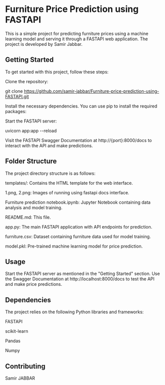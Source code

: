 # Furniture Price Prediction using FASTAPI

This is a simple project for predicting furniture prices using a machine learning model and serving it through a FASTAPI web application. The project is developed by Samir Jabbar.

## Getting Started

To get started with this project, follow these steps:

Clone the repository:

git clone https://github.com/samir-jabbar/Furniture-price-prediction-using-FASTAPI.git

Install the necessary dependencies. You can use pip to install the required packages:

Start the FASTAPI server:

uvicorn app:app --reload

Visit the FASTAPI Swagger Documentation at http://{port}:8000/docs to interact with the API and make predictions.

## Folder Structure

The project directory structure is as follows:

templates/: Contains the HTML template for the web interface.

1.png, 2.png: Images of running using fastapi docs interface.

Furniture prediction notebook.ipynb: Jupyter Notebook containing data analysis and model training.

README.md: This file.

app.py: The main FASTAPI application with API endpoints for prediction.

furniture.csv: Dataset containing furniture data used for model training.

model.pkl: Pre-trained machine learning model for price prediction.

## Usage

Start the FASTAPI server as mentioned in the "Getting Started" section. Use the Swagger Documentation at http://localhost:8000/docs to test the API and make price predictions.

 ## Dependencies

The project relies on the following Python libraries and frameworks:

FASTAPI

scikit-learn

Pandas

Numpy

## Contributing

Samir JABBAR
